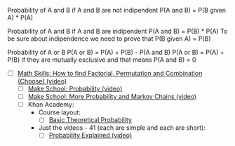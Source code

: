 Probability of A and B if A and B are not indipendent
P(A and B) = P(B given A) * P(A)

Probability of A and B if A and B are indipendent
P(A and B) = P(B) * P(A)
To be sure about indipendence we need to prove that P(B given A) = P(B)

Probability of A or B
P(A or B) = P(A) + P(B) - P(A and B)
P(A or B) = P(A) + P(B) if they are mutually esclusive and that means P(A and B) = 0

 - [ ] [Math Skills: How to find Factorial, Permutation and Combination (Choose) (video)](https://www.youtube.com/watch?v=8RRo6Ti9d0U)
    - [ ] [Make School: Probability (video)](https://www.youtube.com/watch?v=sZkAAk9Wwa4)
    - [ ] [Make School: More Probability and Markov Chains (video)](https://www.youtube.com/watch?v=dNaJg-mLobQ)
    - [ ] Khan Academy:
        - Course layout:
            - [ ] [Basic Theoretical Probability](https://www.khanacademy.org/math/probability/probability-and-combinatorics-topic)
        - Just the videos - 41 (each are simple and each are short):
            - [ ] [Probability Explained (video)](https://www.youtube.com/watch?v=uzkc-qNVoOk&list=PLC58778F28211FA19)
